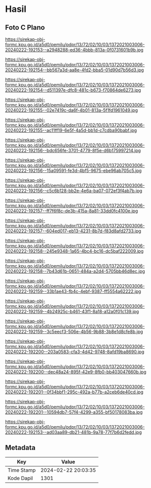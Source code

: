 # Hasil

## Foto C Plano

https://sirekap-obj-formc.kpu.go.id/a5d0/pemilu/pdpr/13/72/02/10/03/1372021003006-20240222-192153--a2948288-ed36-4bbb-813a-0f0731601b9b.jpg

https://sirekap-obj-formc.kpu.go.id/a5d0/pemilu/pdpr/13/72/02/10/03/1372021003006-20240222-192154--bb567a3d-aa8e-4fd2-bba5-01d90d7b56d3.jpg

https://sirekap-obj-formc.kpu.go.id/a5d0/pemilu/pdpr/13/72/02/10/03/1372021003006-20240222-192154--d511397e-dfc8-481c-b673-f70864de6273.jpg

https://sirekap-obj-formc.kpu.go.id/a5d0/pemilu/pdpr/13/72/02/10/03/1372021003006-20240222-192155--02e7419c-da6f-4b01-813a-5f1fd1961049.jpg

https://sirekap-obj-formc.kpu.go.id/a5d0/pemilu/pdpr/13/72/02/10/03/1372021003006-20240222-192155--ac11ff19-6e5f-4a5d-bb1d-c7cdba90babf.jpg

https://sirekap-obj-formc.kpu.go.id/a5d0/pemilu/pdpr/13/72/02/10/03/1372021003006-20240222-192156--bdc656fe-3701-4779-8f5e-d6b175997214.jpg

https://sirekap-obj-formc.kpu.go.id/a5d0/pemilu/pdpr/13/72/02/10/03/1372021003006-20240222-192156--15a09591-fe3d-4bf5-9675-ebe96ab705c5.jpg

https://sirekap-obj-formc.kpu.go.id/a5d0/pemilu/pdpr/13/72/02/10/03/1372021003006-20240222-192156--c5c6b128-bb2e-4e6a-ba07-072ef3f4ab7b.jpg

https://sirekap-obj-formc.kpu.go.id/a5d0/pemilu/pdpr/13/72/02/10/03/1372021003006-20240222-192157--ff7f6f8c-de3b-415a-8a81-33dd0fc4100e.jpg

https://sirekap-obj-formc.kpu.go.id/a5d0/pemilu/pdpr/13/72/02/10/03/1372021003006-20240222-192157--604ed017-eb13-4231-8b7d-f83d8afd2733.jpg

https://sirekap-obj-formc.kpu.go.id/a5d0/pemilu/pdpr/13/72/02/10/03/1372021003006-20240222-192158--245e9348-1a65-4bc4-bc16-dc5baf222009.jpg

https://sirekap-obj-formc.kpu.go.id/a5d0/pemilu/pdpr/13/72/02/10/03/1372021003006-20240222-192158--7b43d61b-0651-484a-a2d4-5705bb46d8ec.jpg

https://sirekap-obj-formc.kpu.go.id/a5d0/pemilu/pdpr/13/72/02/10/03/1372021003006-20240222-192159--33b1ae43-fb4c-4ebf-9387-ff5554a62222.jpg

https://sirekap-obj-formc.kpu.go.id/a5d0/pemilu/pdpr/13/72/02/10/03/1372021003006-20240222-192159--4b24925c-b461-43f1-8a18-a12a0f01c139.jpg

https://sirekap-obj-formc.kpu.go.id/a5d0/pemilu/pdpr/13/72/02/10/03/1372021003006-20240222-192159--3c5eecf3-506e-4b56-9b88-3b8e1d8cfe8b.jpg

https://sirekap-obj-formc.kpu.go.id/a5d0/pemilu/pdpr/13/72/02/10/03/1372021003006-20240222-192200--203a0583-cfa3-4d42-9748-8afd19ba8690.jpg

https://sirekap-obj-formc.kpu.go.id/a5d0/pemilu/pdpr/13/72/02/10/03/1372021003006-20240222-192200--dec48a24-895f-42e9-8fb0-bb403047660b.jpg

https://sirekap-obj-formc.kpu.go.id/a5d0/pemilu/pdpr/13/72/02/10/03/1372021003006-20240222-192201--0f34bbf1-295c-492a-b77b-a2ceb6de40cd.jpg

https://sirekap-obj-formc.kpu.go.id/a5d0/pemilu/pdpr/13/72/02/10/03/1372021003006-20240222-192201--10594db7-57f4-4299-a355-bf50178083ba.jpg

https://sirekap-obj-formc.kpu.go.id/a5d0/pemilu/pdpr/13/72/02/10/03/1372021003006-20240222-192153--ad03aa89-db21-481b-9a78-77f7b6d2fedd.jpg


## Metadata

| Key        | Value               |
| ---------- | ------------------- |
| Time Stamp | 2024-02-22 20:03:35 |
| Kode Dapil | 1301                |



